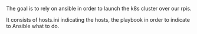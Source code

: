 The goal is to rely on ansible in order to launch the k8s cluster over our rpis.

It consists of hosts.ini indicating the hosts, the playbook in order to indicate to Ansible what to do.

